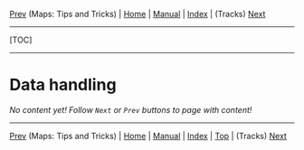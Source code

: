 [Prev](DocMapsTipsTricks) (Maps: Tips and Tricks) | [Home](Home) | [Manual](DocMain) | [Index](AxAdvIndex) | (Tracks) [Next](AdvTracks)
- - -
[TOC]
- - -

# Data handling

_No content yet! Follow `Next` or `Prev` buttons to page with content!_

- - -
[Prev](DocMapsTipsTricks) (Maps: Tips and Tricks) | [Home](Home) | [Manual](DocMain) | [Index](AxAdvIndex) | [Top](#) | (Tracks) [Next](AdvTracks)
